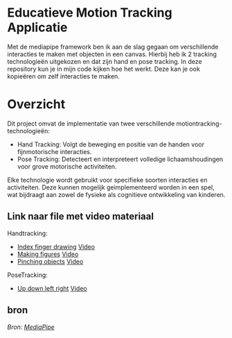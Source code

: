 # Educatieve Motion Tracking Applicatie
Met de mediapipe framework ben ik aan de slag gegaan om verschillende interacties te maken met objecten in een canvas. Hierbij heb ik 2 tracking technologieën uitgekozen en dat zijn hand en pose tracking. In deze repository kun je in mijn code kijken hoe het werkt. Deze kan je ook kopieëren om zelf interacties te maken.

# Overzicht
Dit project omvat de implementatie van twee verschillende motiontracking-technologieën:

- Hand Tracking: Volgt de beweging en positie van de handen voor fijnmotorische interacties.
- Pose Tracking: Detecteert en interpreteert volledige lichaamshoudingen voor grove motorische activiteiten.

Elke technologie wordt gebruikt voor specifieke soorten interacties en activiteiten. Deze kunnen mogelijk geimplementeerd worden in een spel, wat bijdraagt aan zowel de fysieke als cognitieve ontwikkeling van kinderen.

## Link naar file met video materiaal

Handtracking:
- [Index finger drawing](./index-finger-drawing/hands) [Video](https://drive.google.com/file/d/1sEuJmQ52jywmaKpBnzTl9YFXKb87TO5N/view)
- [Making figures](./making-figures/hands) [Video](https://drive.google.com/file/d/1HF8uNrGaexM6t48bJPXGmbKWmYhdfdvu/view)
- [Pinching objects](./pinching-objects) [Video](https://drive.google.com/file/d/1pWAHqnbIUMm9z25UADXkogsPHlz-LxH3/view)

PoseTracking:
- [Up down left right](./up-down-left-right/pose) [Video](https://drive.google.com/file/d/1doR2vnEVbXgLzG5xRDnE7nbr9rxdUcoO/view)

## bron

*Bron: [MediaPipe](https://developers.google.com/mediapipe/solutions/guide)*
